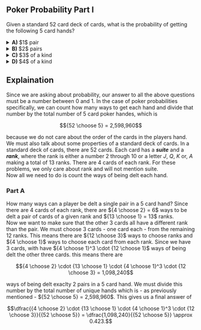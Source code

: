 ## Poker Probability Part I
Given a standard $52$ card deck of cards, what is the probability of getting the following $5$ card hands?
<details><summary><b>A) </b> $1$ pair</summary>$$\dfrac{{4 \choose 2} \cdot {13 \choose 1} \cdot {4 \choose 1}^3 \cdot {12 \choose 3}}{{52 \choose 5}} = \dfrac{1,098,240}{{52 \choose 5}} \approx 0.423$$</details>
<details><summary><b>B) </b> $2$ pairs</summary>$$\dfrac{{4 \choose 2}^2 \cdot {13 \choose 2} \cdot {4 \choose 1} \cdot {11 \choose 1}}{{52 \choose 5}} = \dfrac{123,552}{{52 \choose 5}} \approx 0.0475$$</details>
<details><summary><b>C) </b> $3$ of a kind</summary>$$\dfrac{{4 \choose 3} \cdot {13 \choose 1} \cdot {4 \choose 1}^2 \cdot {12 \choose 2}}{{52 \choose 5}} = \dfrac{54,912}{{ 52 \choose 5}} \approx 0.0211$$</details>
<details><summary><b>D) </b> $4$ of a kind</summary>$$\dfrac{{4 \choose 4} \cdot {13 \choose 1} \cdot {4 \choose 1} \cdot {12 \choose 1}}{{52 \choose 5}} = \dfrac{624}{{52 \choose 5}} \approx 0.0002 $$</details>

## Explaination
Since we are asking about probability, our answer to all the above questions must be a number between $0$ and $1$.  In the case of poker probabilities specifically, we can count how many ways to get each hand and divide that number by the total number of $5$ card poker handes, which is
```math
{52 \choose 5} = 2,598,960
```
because we do not care about the order of the cards in the players hand.  
We must also talk about some properties of a standard deck of cards.  In a standard deck of cards, there are $52$ cards.  Each card has a ***suite*** and a ***rank***, where the rank is either a number $2$ through $10$ or a letter $J$, $Q$, $K$ or, $A$ making a total of 13 ranks.  There are $4$ cards of each rank.  For these problems, we only care about rank and will not mention suite.  
Now all we need to do is count the ways of being delt each hand.
### Part A
How many ways can a player be delt a single pair in a $5$ card hand?  Since there are $4$ cards of each rank, there are ${4 \choose 2} = 6$ ways to be delt a pair of cards of a given rank and ${13 \choose 1} = 13$ ranks.  
Now we want to make sure that the other $3$ cards all have a different rank than the pair.  We must choose $3$ cards - one card each - from the remaining $12$ ranks.  This means there are ${12 \choose 3}$ ways to choose ranks and ${4 \choose 1}$ ways to choose each card from each rank.  Since we have $3$ cards, with have ${4 \choose 1}^3 \cdot {12 \choose 1}$ ways of being delt the other three cards.  this means there are 
```math
{4 \choose 2} \cdot {13 \choose 1} \cdot {4 \choose 1}^3 \cdot {12 \choose 3} = 1,098,240
```
ways of being delt exaclty $2$ pairs in a $5$ card hand.  We must divide this number by the total number of unique hands which is - as previously mentioned - ${52 \choose 5} = 2,598,960$.  This gives us a final answer of
```math
\dfrac{{4 \choose 2} \cdot {13 \choose 1} \cdot {4 \choose 1}^3 \cdot {12 \choose 3}}{{52 \choose 5}} = \dfrac{1,098,240}{{52 \choose 5}} \approx 0.423.
```

